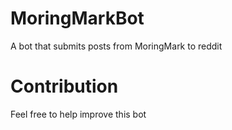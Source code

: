 # MoringMarkBot

A bot that submits posts from MoringMark to reddit

# Contribution

Feel free to help improve this bot
